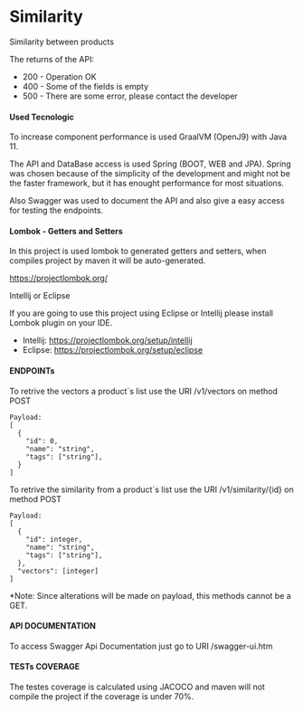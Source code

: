 # Similarity
Similarity between products

The returns of the API:
* 200 - Operation OK
* 400 - Some of the fields is empty
* 500 - There are some error, please contact the developer

#### Used Tecnologic
To increase component performance is used GraalVM (OpenJ9) with Java 11.

The API and DataBase access is used Spring (BOOT, WEB and JPA). Spring was chosen because of the simplicity of the development and might not be the faster framework, but it has enought performance for most situations.

Also Swagger was used to document the API and also give a easy access for testing the endpoints.

#### Lombok - Getters and Setters
In this project is used lombok to generated getters and setters, when compiles project by maven it will be auto-generated.

https://projectlombok.org/

Intellij or Eclipse

If you are going to use this project using Eclipse or Intellij please install Lombok plugin on your IDE.

* Intellij: https://projectlombok.org/setup/intellij
* Eclipse: https://projectlombok.org/setup/eclipse

#### ENDPOINTs
To retrive the vectors a product´s list use the URI /v1/vectors on method POST

    Payload:
    [
      {
        "id": 0,
        "name": "string",
        "tags": ["string"],
      }
    ]

To retrive the similarity from a product´s list use the URI /v1/similarity/{id} on method POST

    Payload:
    [
      {
        "id": integer,
        "name": "string",
        "tags": ["string"],
      },
      "vectors": [integer]
    ]



*Note: Since alterations will be made on payload, this methods cannot be a GET.

#### API DOCUMENTATION
To access Swagger Api Documentation just go to URI /swagger-ui.htm


#### TESTs COVERAGE
The testes coverage is calculated using JACOCO and maven will not compile the project if the coverage is under 70%.
